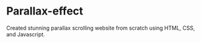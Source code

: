 # Parallax-effect
Created stunning parallax scrolling website from scratch using HTML, CSS, and Javascript.
